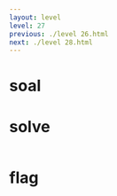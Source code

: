 ```yaml
---
layout: level
level: 27
previous: ./level 26.html
next: ./level 28.html
---
```


# soal

# solve
```bash

```

# flag
